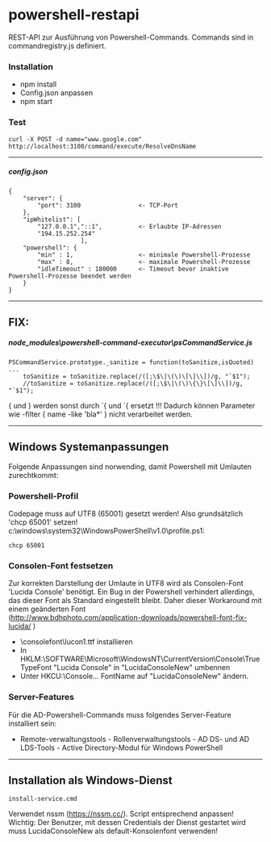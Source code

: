 # powershell-restapi
REST-API zur Ausführung von Powershell-Commands. Commands sind in commandregistry.js definiert.
### Installation 
- npm install
- Config.json anpassen
- npm start


### Test
	curl -X POST -d name="www.google.com" http://localhost:3100/command/execute/ResolveDnsName
---
##### config.json
    {
        "server": {
            "port": 3100                <- TCP-Port
        },
        "ipWhitelist": [
            "127.0.0.1","::1",          <- Erlaubte IP-Adressen  
            "194.15.252.254"
						],
		"powershell": {
			"min" : 1,                  <- minimale Powershell-Prozesse
			"max" : 8,                  <- maximale Powershell-Prozesse
			"idleTimeout" : 180000      <- Timeout bevor inaktive Powershell-Prozesse beendet werden
		}
    }
---
## FIX:
##### node_modules\powershell-command-executor\psCommandService.js

    PSCommandService.prototype._sanitize = function(toSanitize,isQuoted)
    ...
        toSanitize = toSanitize.replace(/([;\$\|\(\)\[\]\\])/g, "`$1");
        //toSanitize = toSanitize.replace(/([;\$\|\(\)\{\}\[\]\\])/g, "`$1");

{ und } werden sonst durch \`{ und \`{ ersetzt !!!
Dadurch können Parameter wie -filter { name -like 'bla*' } nicht verarbeitet werden.

----
## Windows Systemanpassungen
Folgende Anpassungen sind norwending, damit Powershell mit Umlauten zurechtkommt:
### Powershell-Profil
Codepage muss auf UTF8 (65001) gesetzt werden! Also grundsätzlich 'chcp 65001' setzen!
c:\windows\system32\WindowsPowerShell\v1.0\profile.ps1:

    chcp 65001

### Consolen-Font festsetzen
Zur korrekten Darstellung der Umlaute in UTF8 wird als Consolen-Font 'Lucida Console' benötigt. Ein Bug in der Powershell verhindert allerdings, das dieser Font als Standard eingestellt bleibt. Daher dieser Workaround mit einem geänderten Font  
(http://www.bdhphoto.com/application-downloads/powershell-font-fix-lucida/ )
- \consolefont\lucon1.ttf installieren
- In HKLM:\\SOFTWARE\Microsoft\WindowsNT\CurrentVersion\Console\TrueTypeFont "Lucida Console" in "LucidaConsoleNew" umbennen
- Unter HKCU:\\Console\...  FontName auf "LucidaConsoleNew" ändern.

### Server-Features
Für die AD-Powershell-Commands muss folgendes Server-Feature installiert sein: 
- Remote-verwaltungstools - Rollenverwaltungstools - AD DS- und AD LDS-Tools - Active Directory-Modul für Windows PowerShell


---
## Installation als Windows-Dienst
    install-service.cmd
Verwendet nssm (https://nssm.cc/). Script entsprechend anpassen!
Wichtig: Der Benutzer, mit dessen Credentials der Dienst gestartet wird muss LucidaConsoleNew als default-Konsolenfont verwenden! 
